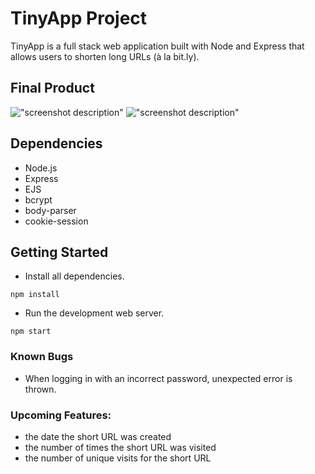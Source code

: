 # TinyApp Project

TinyApp is a full stack web application built with Node and Express that allows users to shorten long URLs (à la bit.ly).

## Final Product

!["screenshot description"](#)
!["screenshot description"](#)

## Dependencies

- Node.js
- Express
- EJS
- bcrypt
- body-parser
- cookie-session

## Getting Started

- Install all dependencies.
```
npm install
```

- Run the development web server.
```
npm start
```

### Known Bugs

- When logging in with an incorrect password, unexpected error is thrown.

### Upcoming Features:

- [](Stretch) the date the short URL was created
- [](Stretch) the number of times the short URL was visited
- [](stretch) the number of unique visits for the short URL


 
